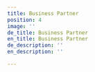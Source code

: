 ```yaml
---
title: Business Partner
position: 4
image: ''
de_title: Business Partner
en_title: Business Partner
de_description: ''
en_description: ''

---
```

